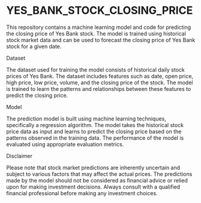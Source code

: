 # YES_BANK_STOCK_CLOSING_PRICE

This repository contains a machine learning model and code for predicting the closing price of Yes Bank stock. The model is trained using historical stock market data and can be used to forecast the closing price of Yes Bank stock for a given date.

Dataset

The dataset used for training the model consists of historical daily stock prices of Yes Bank. The dataset includes features such as date, open price, high price, low price, volume, and the closing price of the stock. The model is trained to learn the patterns and relationships between these features to predict the closing price.

Model

The prediction model is built using machine learning techniques, specifically a regression algorithm. The model takes the historical stock price data as input and learns to predict the closing price based on the patterns observed in the training data. The performance of the model is evaluated using appropriate evaluation metrics.

Disclaimer

Please note that stock market predictions are inherently uncertain and subject to various factors that may affect the actual prices. The predictions made by the model should not be considered as financial advice or relied upon for making investment decisions. Always consult with a qualified financial professional before making any investment choices.

